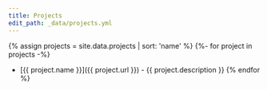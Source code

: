 ```yaml
---
title: Projects
edit_path: _data/projects.yml
---
```


<!-- to add a project add it in _data/projects.yml -->

{% assign projects = site.data.projects | sort: 'name' %}
{%- for project in projects -%}
- [{{ project.name }}]({{ project.url }}) - {{ project.description }}
{% endfor %}